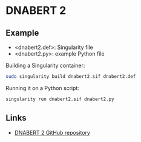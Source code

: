 # DNABERT 2


## Example

- <dnabert2.def>: Singularity file
- <dnabert2.py>: example Python file

Building a Singularity container:

```bash
sudo singularity build dnabert2.sif dnabert2.def 
```

Running it on a Python script:

```bash
singularity run dnabert2.sif dnabert2.py
```

## Links

- [DNABERT 2 GitHub repository](https://github.com/MAGICS-LAB/DNABERT_2)